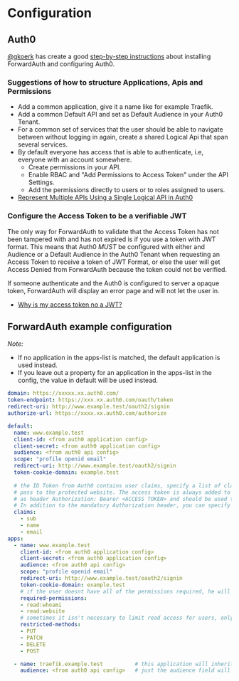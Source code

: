 # Configuration

## Auth0
[@gkoerk](https://github.com/gkoerk) has create a good [step-by-step instructions](https://github.com/gkoerk/QNAP-Docker-Swarm-Setup#forwardauth-setup-steps)
about installing ForwardAuth and configuring Auth0.

### Suggestions of how to structure Applications, Apis and Permissions
- Add a common application, give it a name like for example Traefik.
- Add a common Default API and set as Default Audience in your Auth0 Tenant.
- For a common set of services that the user should be able to navigate between without logging in again, create a 
shared Logical Api that span several services.
- By default everyone has access that is able to authenticate, i.e, everyone with an account somewhere.
  - Create permissions in your API.
  - Enable RBAC and "Add Permissions to Access Token" under the API Settings. 
  - Add the permissions directly to users or to roles assigned to users.
- [Represent Multiple APIs Using a Single Logical API in Auth0](https://auth0.com/docs/api-auth/tutorials/represent-multiple-apis)

### Configure the Access Token to be a verifiable JWT
The only way for ForwardAuth to validate that the Access Token has not been tampered with and has not expired is if you
use a token with JWT format. This means that Auth0 *MUST* be configured with either and Audience or a Default Audience 
in the Auth0 Tenant when requesting an Access Token to receive a token of JWT Format, or else the user will get Access
Denied from ForwardAuth because the token could not be verified. 

If someone authenticate and the Auth0 is configured to server a opaque token, ForwardAuth will display an error page
and will not let the user in.
- [Why is my access token no a JWT?](https://community.auth0.com/t/why-is-my-access-token-not-a-jwt/31028)


## ForwardAuth example configuration
*Note:*
* If no application in the apps-list is matched, the default application is used instead.
* If you leave out a property for an application in the apps-list in the config, the value in default will be used instead.

```yaml
domain: https://xxxxx.xx.auth0.com/
token-endpoint: https://xxx.xx.auth0.com/oauth/token
redirect-uri: http://www.example.test/oauth2/signin
authorize-url: https://xxxx.xx.auth0.com/authorize

default: 
  name: www.example.test
  client-id: <from auth0 application config>
  client-secret: <from auth0 application config>
  audience: <from auth0 api config>
  scope: "profile openid email"
  redirect-uri: http://www.example.test/oauth2/signin
  token-cookie-domain: example.test
  
  # the ID Token from Auth0 contains user claims, specify a list of claims you want to 
  # pass to the protected website. The access token is always added to the protected request
  # as header Authorization: Bearer <ACCESS TOKEN> and should be used to verify access in the backend API.
  # In addition to the mandatory Authorization header, you can specify a list of user claims from the ID Token below. 
  claims:
    - sub
    - name
    - email
apps:
  - name: www.example.test
    client-id: <from auth0 application config>
    client-secret: <from auth0 application config>
    audience: <from auth0 api config>
    scope: "profile openid email"
    redirect-uri: http://www.example.test/oauth2/signin
    token-cookie-domain: example.test
    # if the user doesnt have all of the permissions required, he will get a 403 Permission Denied response. 
    required-permissions: 
    - read:whoami
    - read:website
    # sometimes it isn't necessary to limit read access for users, only limit state altering methods. 
    restricted-methods:
    - PUT
    - PATCH
    - DELETE
    - POST

  - name: traefik.example.test          # this application will inherit most of the values from the default app.
    audience: <from auth0 api config>   # just the audience field will be used, all other values from the default.
```
